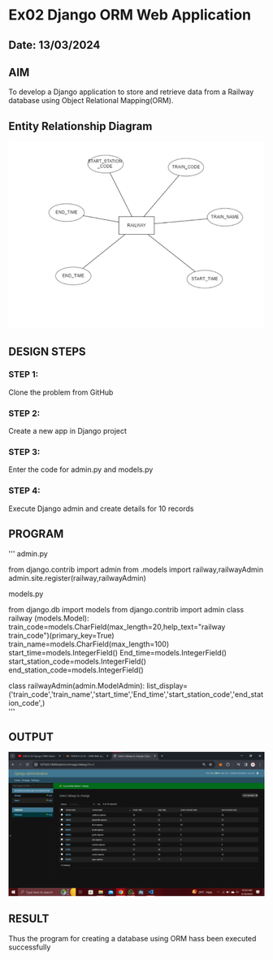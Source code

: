 # Ex02 Django ORM Web Application
## Date: 13/03/2024

## AIM
To develop a Django application to store and retrieve data from a Railway database using Object Relational Mapping(ORM).

## Entity Relationship Diagram
![alt text](<er diagram.jpg>)

## DESIGN STEPS

### STEP 1:
Clone the problem from GitHub

### STEP 2:
Create a new app in Django project

### STEP 3:
Enter the code for admin.py and models.py

### STEP 4:
Execute Django admin and create details for 10 records

## PROGRAM
'''
admin.py

from django.contrib import admin
from .models import railway,railwayAdmin
admin.site.register(railway,railwayAdmin)

models.py

 from django.db import models
from django.contrib import admin
class railway (models.Model):
    train_code=models.CharField(max_length=20,help_text="railway train_code")(primary_key=True)
    train_name=models.CharField(max_length=100)
    start_time=models.IntegerField()
    End_time=models.IntegerField()
    start_station_code=models.IntegerField()
    end_station_code=models.IntegerField()
    
 
class railwayAdmin(admin.ModelAdmin):
    list_display=('train_code','train_name','start_time','End_time','start_station_code','end_station_code',)   
'''
## OUTPUT
![alt text](railway.png)


## RESULT
Thus the program for creating a database using ORM hass been executed successfully
